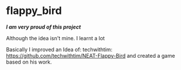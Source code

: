 # flappy_bird

***I am very proud of this project***

Although the idea isn't mine.
I learnt a lot

Basically I improved an Idea of: techwithtim: https://github.com/techwithtim/NEAT-Flappy-Bird
and created a game based on his work.
